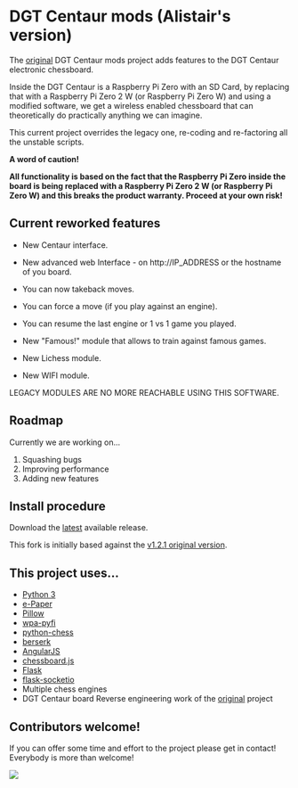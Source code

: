 # DGT Centaur mods (Alistair's version)

The [original](https://github.com/EdNekebno/DGTCentaurMods) DGT Centaur mods project adds features to the DGT Centaur electronic chessboard.

Inside the DGT Centaur is a Raspberry Pi Zero with an SD Card, by replacing that with a Raspberry Pi Zero 2 W (or Raspberry Pi Zero W) and using a modified software, we get a wireless enabled chessboard that can theoretically do practically anything we can imagine.

This current project overrides the legacy one, re-coding and re-factoring all the unstable scripts.

**A word of caution!**

**All functionality is based on the fact that the Raspberry Pi Zero inside the board is being replaced with a Raspberry Pi Zero 2 W (or Raspberry Pi Zero W) and this breaks the product warranty. Proceed at your own risk!**

## Current reworked features

- New Centaur interface.

- New advanced web Interface - on http://IP_ADDRESS or the hostname of you board.

- You can now takeback moves.

- You can force a move (if you play against an engine).

- You can resume the last engine or 1 vs 1 game you played.

- New "Famous!" module that allows to train against famous games.

- New Lichess module.

- New WIFI module.

LEGACY MODULES ARE NO MORE REACHABLE USING THIS SOFTWARE.

## Roadmap

Currently we are working on...
1. Squashing bugs
2. Improving performance
3. Adding new features

## Install procedure
Download the [latest](https://github.com/Alistair-Crompton/DGTCentaurMods/releases/latest) available release.

This fork is initially based against the
[v1.2.1 original version](https://github.com/EdNekebno/DGTCentaurMods/releases/tag/v1.2.1).

## This project uses...

- [Python 3](https://www.python.org/)
- [e-Paper](https://github.com/waveshareteam/e-Paper)
- [Pillow](https://pypi.org/project/Pillow/)
- [wpa-pyfi](https://pypi.org/project/wpa-pyfi/)
- [python-chess](https://python-chess.readthedocs.io/)
- [berserk](https://pypi.org/project/berserk/)
- [AngularJS](https://angularjs.org/)
- [chessboard.js](https://chessboardjs.com/)
- [Flask](https://flask.palletsprojects.com/)
- [flask-socketio](https://flask-socketio.readthedocs.io/)
- Multiple chess engines
- DGT Centaur board Reverse engineering work of the [original](https://github.com/EdNekebno/DGTCentaurMods) project

## Contributors welcome!

If you can offer some time and effort to the project please get in contact! Everybody is more than welcome!

![](https://images2.imgbox.com/10/f5/CYVB5sgU_o.jpg)

